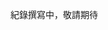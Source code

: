 紀錄撰寫中，敬請期待

<!-- # 技能樹

以下是我之後要學的技術或主題

## 基本

串接 API (GraphQL、資料庫)

狀態管理 Redux

元件庫 Bootstrap

跨平台應用程式 React Native, Expo

即時通訊 Socket.IO

身分驗證 OAuth, JWT

測試 Jest

## 語言

正體中文、英文、日文

準備英文能力：複習英文書籍、複習中英翻譯教材

準備日文能力：複習日文書籍、複習中階日文（二）

參考資料：Transifex, Lokalise, i18n, l10n

## 興趣

資訊設計 Chart.js

CSS 動畫特效 Animista, SVG Artista, Animate.css

JS 動畫特效 Popmotion, Floating UI, SVG.js, GSAP, PixiJS

3D 建模 Three.js, Blender

生成式藝術 Processing, p5.js, openprocessing -->